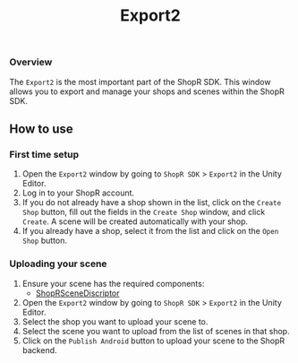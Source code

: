 ﻿---
title: Export2
sidebar_position: 20
---

### Overview
The `Export2` is the most important part of the ShopR SDK. This window allows you to export and manage your shops and scenes within the ShopR SDK.

## How to use
### First time setup
1. Open the `Export2` window by going to `ShopR SDK` > `Export2` in the Unity Editor.
2. Log in to your ShopR account.
3. If you do not already have a shop shown in the list, click on the `Create Shop` button, fill out the fields in the `Create Shop` window, and click `Create`. A scene will be created automatically with your shop.
4. If you already have a shop, select it from the list and click on the `Open Shop` button.

### Uploading your scene
1. Ensure your scene has the required components:
   - [ShopRSceneDiscriptor](/docs/Components%20and%20Windows/ShopRSceneDiscriptor.md)
2. Open the `Export2` window by going to `ShopR SDK` > `Export2` in the Unity Editor.
3. Select the shop you want to upload your scene to.
4. Select the scene you want to upload from the list of scenes in that shop.
5. Click on the `Publish Android` button to upload your scene to the ShopR backend.